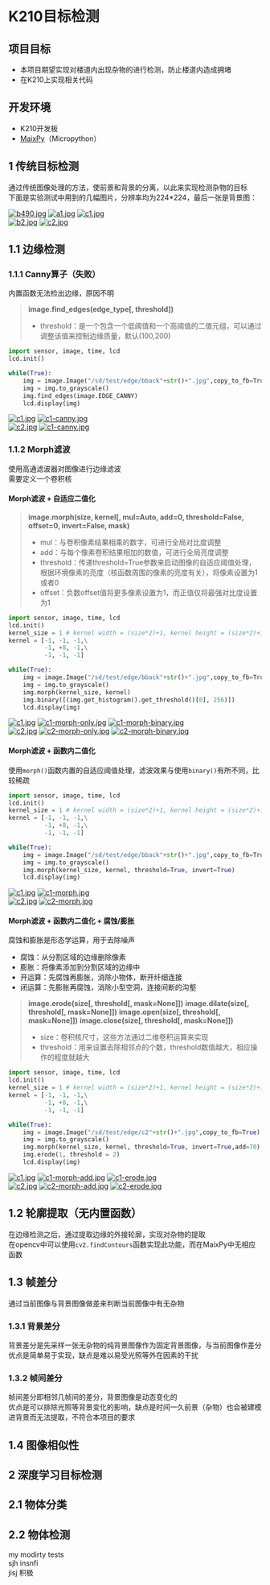 # K210目标检测

## 项目目标

- 本项目期望实现对楼道内出现杂物的进行检测，防止楼道内造成拥堵
- 在K210上实现相关代码

## 开发环境

- K210开发板
- [MaixPy](https://wiki.sipeed.com/soft/maixpy/zh/)（Micropython）

## 1 传统目标检测

通过传统图像处理的方法，使前景和背景的分离，以此来实现检测杂物的目标  
下面是实验测试中用到的几幅图片，分辨率均为224*224，最后一张是背景图：

[![b490.jpg](https://i.postimg.cc/vHDMDyTp/b490.jpg)](https://postimg.cc/xcrBFWKR) [![a1.jpg](https://i.postimg.cc/d1Dk0rKC/a118.jpg)](https://postimg.cc/hzWPyJv4) [![c1.jpg](https://i.postimg.cc/PxMkmyZw/c1.jpg)](https://postimg.cc/R6q8mcgS)  
[![b2.jpg](https://i.postimg.cc/NFD1nTmP/bback.jpg)](https://postimg.cc/y3JggDfF) [![c2.jpg](https://i.postimg.cc/SxbDhhHm/c2.jpg)](https://postimg.cc/4mwz6rJ0)

## 1.1 边缘检测

### 1.1.1 Canny算子（失败）

内置函数无法检出边缘，原因不明

> **image.find_edges(edge_type[, threshold])**
> - threshold：是一个包含一个低阈值和一个高阈值的二值元组，可以通过调整该值来控制边缘质量，默认(100,200)

```py
import sensor, image, time, lcd
lcd.init()

while(True):
    img = image.Image("/sd/test/edge/bback"+str()+".jpg",copy_to_fb=True)
    img = img.to_grayscale()
    img.find_edges(image.EDGE_CANNY)
    lcd.display(img)
```

[![c1.jpg](https://i.postimg.cc/PxMkmyZw/c1.jpg)](https://postimg.cc/R6q8mcgS) [![c1-canny.jpg](https://i.postimg.cc/1zrWdDsx/c1-canny.jpg)](https://postimg.cc/sB19QQMK)  
[![c2.jpg](https://i.postimg.cc/SxbDhhHm/c2.jpg)](https://postimg.cc/4mwz6rJ0) [![c1-canny.jpg](https://i.postimg.cc/1zrWdDsx/c1-canny.jpg)](https://postimg.cc/sB19QQMK)

### 1.1.2 Morph滤波

使用高通滤波器对图像进行边缘滤波  
需要定义一个卷积核

#### Morph滤波 + 自适应二值化

> **image.morph(size, kernel[, mul=Auto, add=0, threshold=False, offset=0, invert=False, mask)**
> - mul：与卷积像素结果相乘的数字，可进行全局对比度调整
> - add：与每个像素卷积结果相加的数值，可进行全局亮度调整
> - threshold：传递threshold=True参数来启动图像的自适应阈值处理，根据环境像素的亮度（核函数周围的像素的亮度有关），将像素设置为1或者0
> - offset：负数offset值将更多像素设置为1，而正值仅将最强对比度设置为1

```py
import sensor, image, time, lcd
lcd.init()
kernel_size = 1 # kernel width = (size*2)+1, kernel height = (size*2)+1
kernel = [-1, -1, -1,\
          -1, +8, -1,\
          -1, -1, -1]

while(True):
    img = image.Image("/sd/test/edge/bback"+str()+".jpg",copy_to_fb=True)
    img = img.to_grayscale()
    img.morph(kernel_size, kernel)
    img.binary([(img.get_histogram().get_threshold()[0], 256)])
    lcd.display(img)
```

[![c1.jpg](https://i.postimg.cc/PxMkmyZw/c1.jpg)](https://postimg.cc/R6q8mcgS) [![c1-morph-only.jpg](https://i.postimg.cc/0Qb8nYJn/c1-morph-only.jpg)](https://postimg.cc/1n1h5NBV) [![c1-morph-binary.jpg](https://i.postimg.cc/pTKTfXHL/c1-morph-binary.jpg)](https://postimg.cc/sQDsyzxk)  
[![c2.jpg](https://i.postimg.cc/SxbDhhHm/c2.jpg)](https://postimg.cc/4mwz6rJ0) [![c2-morph-only.jpg](https://i.postimg.cc/PfVDdy4X/c2-morph-only.jpg)](https://postimg.cc/JtJ0qbvv) [![c2-morph-binary.jpg](https://i.postimg.cc/PxKGsBbM/c2-morph-binary.jpg)](https://postimg.cc/r0dZ5ZPd)

#### Morph滤波 + 函数内二值化

使用`morph()`函数内置的自适应阈值处理，滤波效果与使用`binary()`有所不同，比较稀疏

```py
import sensor, image, time, lcd
lcd.init()
kernel_size = 1 # kernel width = (size*2)+1, kernel height = (size*2)+1
kernel = [-1, -1, -1,\
          -1, +8, -1,\
          -1, -1, -1]

while(True):
    img = image.Image("/sd/test/edge/bback"+str()+".jpg",copy_to_fb=True)
    img = img.to_grayscale()
    img.morph(kernel_size, kernel, threshold=True, invert=True)
    lcd.display(img)
```

[![c1.jpg](https://i.postimg.cc/PxMkmyZw/c1.jpg)](https://postimg.cc/R6q8mcgS) [![c1-morph.jpg](https://i.postimg.cc/3xbC69DD/c1-morph.jpg)](https://postimg.cc/gx8ZLVsY)  
[![c2.jpg](https://i.postimg.cc/SxbDhhHm/c2.jpg)](https://postimg.cc/4mwz6rJ0) [![c2-morph.jpg](https://i.postimg.cc/XJNjCKQQ/c2-morph.jpg)](https://postimg.cc/Lq7FdPd1)

#### Morph滤波 + 函数内二值化 + 腐蚀/膨胀

腐蚀和膨胀是形态学运算，用于去除噪声

- 腐蚀：从分割区域的边缘删除像素
- 膨胀：将像素添加到分割区域的边缘中
- 开运算：先腐蚀再膨胀，消除小物体，断开纤细连接
- 闭运算：先膨胀再腐蚀，消除小型空洞，连接间断的沟壑

> **image.erode(size[, threshold[, mask=None]])**
> **image.dilate(size[, threshold[, mask=None]])**
> **image.open(size[, threshold[, mask=None]])**
> **image.close(size[, threshold[, mask=None]])**
> - size：卷积核尺寸，这些方法通过二维卷积运算来实现
> - threshold：用来设置去除相邻点的个数，threshold数值越大，相应操作的程度就越大

```py
import sensor, image, time, lcd
lcd.init()
kernel_size = 1 # kernel width = (size*2)+1, kernel height = (size*2)+1
kernel = [-1, -1, -1,\
          -1, +8, -1,\
          -1, -1, -1]

while(True):
    img = image.Image("/sd/test/edge/c2"+str()+".jpg",copy_to_fb=True)
    img = img.to_grayscale()
    img.morph(kernel_size, kernel, threshold=True, invert=True,add=70)
    img.erode(1, threshold = 2)
    lcd.display(img)
```

[![c1.jpg](https://i.postimg.cc/PxMkmyZw/c1.jpg)](https://postimg.cc/R6q8mcgS) [![c1-morph-add.jpg](https://i.postimg.cc/P55rNnr0/c1-morph-add.jpg)](https://postimg.cc/pp3t17jB) [![c1-erode.jpg](https://i.postimg.cc/MH9NFN2j/c1-erode.jpg)](https://postimg.cc/Zvyw9fqT)  
[![c2.jpg](https://i.postimg.cc/SxbDhhHm/c2.jpg)](https://postimg.cc/4mwz6rJ0) [![c2-morph-add.jpg](https://i.postimg.cc/Qd1SBw4k/c2-morph-add.jpg)](https://postimg.cc/5X98T7M6) [![c2-erode.jpg](https://i.postimg.cc/dV2mQd35/c2-erode.jpg)](https://postimg.cc/sM2ZwMpW)

## 1.2 轮廓提取（无内置函数）

在边缘检测之后，通过提取边缘的外接轮廓，实现对杂物的提取  
在opencv中可以使用`cv2.findContours`函数实现此功能，而在MaixPy中无相应函数

## 1.3 帧差分

通过当前图像与背景图像做差来判断当前图像中有无杂物

### 1.3.1 背景差分

背景差分是先采样一张无杂物的纯背景图像作为固定背景图像，与当前图像作差分  
优点是简单易于实现，缺点是难以易受光照等外在因素的干扰

### 1.3.2 帧间差分

帧间差分即相邻几帧间的差分，背景图像是动态变化的  
优点是可以排除光照等背景变化的影响，缺点是时间一久前景（杂物）也会被建模进背景而无法提取，不符合本项目的要求

## 1.4 图像相似性

## 2 深度学习目标检测

## 2.1 物体分类

## 2.2 物体检测

my modirty tests  
sjh insnfi  
jisj
积极